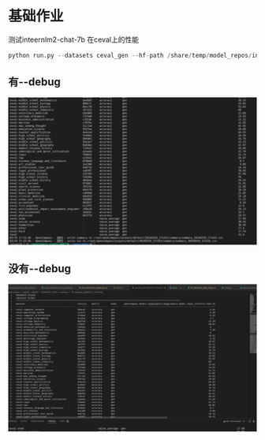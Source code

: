 # 基础作业
测试inteernlm2-chat-7b 在ceval上的性能

```python
python run.py --datasets ceval_gen --hf-path /share/temp/model_repos/internlm2-chat-7b/ --tokenizer-path /share/temp/model_repos/internlm2-chat-7b/ --tokenizer-kwargs padding_side='left' truncation='left' trust_remote_code=True --model-kwargs trust_remote_code=True device_map='auto' --max-seq-len 2048 --max-out-len 16 --batch-size 4 --num-gpus 1 --debug
```

## 有--debug
![](a1.png)

## 没有--debug
![](a2.png)